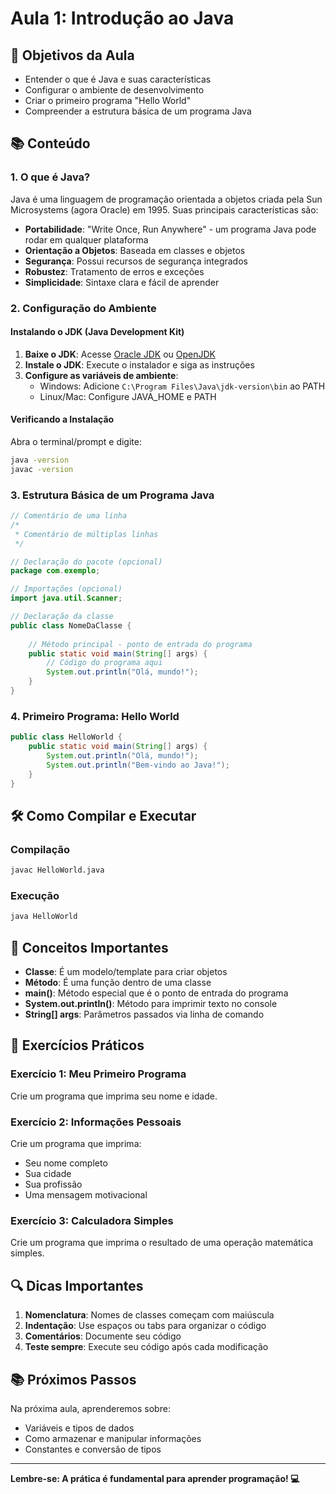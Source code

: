 # Aula 1: Introdução ao Java

## 🎯 Objetivos da Aula

- Entender o que é Java e suas características
- Configurar o ambiente de desenvolvimento
- Criar o primeiro programa "Hello World"
- Compreender a estrutura básica de um programa Java

## 📚 Conteúdo

### 1. O que é Java?

Java é uma linguagem de programação orientada a objetos criada pela Sun Microsystems (agora Oracle) em 1995. Suas principais características são:

- **Portabilidade**: "Write Once, Run Anywhere" - um programa Java pode rodar em qualquer plataforma
- **Orientação a Objetos**: Baseada em classes e objetos
- **Segurança**: Possui recursos de segurança integrados
- **Robustez**: Tratamento de erros e exceções
- **Simplicidade**: Sintaxe clara e fácil de aprender

### 2. Configuração do Ambiente

#### Instalando o JDK (Java Development Kit)

1. **Baixe o JDK**: Acesse [Oracle JDK](https://www.oracle.com/java/technologies/downloads/) ou [OpenJDK](https://openjdk.org/)
2. **Instale o JDK**: Execute o instalador e siga as instruções
3. **Configure as variáveis de ambiente**:
   - Windows: Adicione `C:\Program Files\Java\jdk-version\bin` ao PATH
   - Linux/Mac: Configure JAVA_HOME e PATH

#### Verificando a Instalação

Abra o terminal/prompt e digite:
```bash
java -version
javac -version
```

### 3. Estrutura Básica de um Programa Java

```java
// Comentário de uma linha
/*
 * Comentário de múltiplas linhas
 */

// Declaração do pacote (opcional)
package com.exemplo;

// Importações (opcional)
import java.util.Scanner;

// Declaração da classe
public class NomeDaClasse {
    
    // Método principal - ponto de entrada do programa
    public static void main(String[] args) {
        // Código do programa aqui
        System.out.println("Olá, mundo!");
    }
}
```

### 4. Primeiro Programa: Hello World

```java
public class HelloWorld {
    public static void main(String[] args) {
        System.out.println("Olá, mundo!");
        System.out.println("Bem-vindo ao Java!");
    }
}
```

## 🛠️ Como Compilar e Executar

### Compilação
```bash
javac HelloWorld.java
```

### Execução
```bash
java HelloWorld
```

## 📝 Conceitos Importantes

- **Classe**: É um modelo/template para criar objetos
- **Método**: É uma função dentro de uma classe
- **main()**: Método especial que é o ponto de entrada do programa
- **System.out.println()**: Método para imprimir texto no console
- **String[] args**: Parâmetros passados via linha de comando

## 🎯 Exercícios Práticos

### Exercício 1: Meu Primeiro Programa
Crie um programa que imprima seu nome e idade.

### Exercício 2: Informações Pessoais
Crie um programa que imprima:
- Seu nome completo
- Sua cidade
- Sua profissão
- Uma mensagem motivacional

### Exercício 3: Calculadora Simples
Crie um programa que imprima o resultado de uma operação matemática simples.

## 🔍 Dicas Importantes

1. **Nomenclatura**: Nomes de classes começam com maiúscula
2. **Indentação**: Use espaços ou tabs para organizar o código
3. **Comentários**: Documente seu código
4. **Teste sempre**: Execute seu código após cada modificação

## 📚 Próximos Passos

Na próxima aula, aprenderemos sobre:
- Variáveis e tipos de dados
- Como armazenar e manipular informações
- Constantes e conversão de tipos

---

**Lembre-se: A prática é fundamental para aprender programação! 💻** 